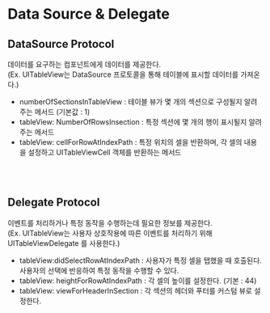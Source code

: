 # Data Source & Delegate

## DataSource Protocol

데이터를 요구하는 컴포넌트에게 데이터를 제공한다.<br>
(Ex. UITableView는 DataSource 프로토콜을 통해 테이블에 표시할 데이터를 가져온다.)

- numberOfSectionsInTableView : 테이블 뷰가 몇 개의 섹션으로 구성될지 알려주는 메서드 (기본값 : 1)
- tableView: NumberOfRowsInsection : 특정 섹션에 몇 개의 행이 표시될지 알려주는 메서드
- tableView: cellForRowAtIndexPath : 특정 위치의 셀을 반환하며, 각 셀의 내용을 설정하고 UITableViewCell 객체를 반환하는 메서드

<br> 
## Delegate Protocol

이벤트를 처리하거나 특정 동작을 수행하는데 필요한 정보를 제공한다.<br>
(Ex. UITableView는 사용자 상호작용에 따른 이벤트를 처리하기 위해 UITableViewDelegate 를 사용한다.)

- tableView:didSelectRowAtIndexPath : 사용자가 특정 셀을 탭했을 때 호출된다. 사용자의 선택에 반응하여 특정 동작을 수행할 수 있다.
- tableView: heightForRowAtIndexPath : 각 셀의 높이를 설정한다. (기본 : 44)
- tableView: viewForHeaderInSection : 각 섹션의 헤더와 푸터를 커스텀 뷰로 설정한다.
<br> 
